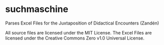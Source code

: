 # suchmaschine
Parses Excel Files for the Juxtaposition of Didactical Encounters (Zandén)

All source files are licensed under the MIT License. The Excel Files are licensed under the Creative Commons Zero v1.0 Universal License.
